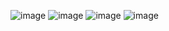 ![image](https://user-images.githubusercontent.com/73340627/195831188-6abf8c71-9b66-4ca7-83ca-90362ca30ba9.png)
![image](https://user-images.githubusercontent.com/73340627/195831254-03777178-2a1d-4133-8644-8113ec28fd54.png)
![image](https://user-images.githubusercontent.com/73340627/195831273-ca937b51-1bec-4ff6-bb3b-2cd006af080b.png)
![image](https://user-images.githubusercontent.com/73340627/195831282-fadb22de-96f6-416f-b5e3-60c4493fed27.png)
